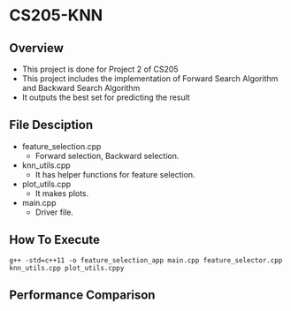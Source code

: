 # CS205-KNN

## Overview

- This project is done for Project 2 of CS205
- This project includes the implementation of Forward Search Algorithm and Backward Search Algorithm
- It outputs the best set for predicting the result

## File Desciption

- feature_selection.cpp
  - Forward selection, Backward selection.
- knn_utils.cpp
  - It has helper functions for feature selection.
- plot_utils.cpp
  - It makes plots.
- main.cpp
  - Driver file.

## How To Execute

`g++ -std=c++11 -o feature_selection_app main.cpp feature_selector.cpp knn_utils.cpp plot_utils.cppy`

## Performance Comparison
